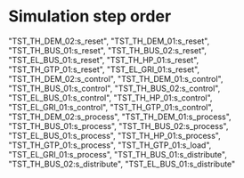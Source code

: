 # Simulation step order
"TST_TH_DEM_02:s_reset",
"TST_TH_DEM_01:s_reset",
"TST_TH_BUS_01:s_reset",
"TST_TH_BUS_02:s_reset",
"TST_EL_BUS_01:s_reset",
"TST_TH_HP_01:s_reset",
"TST_TH_GTP_01:s_reset",
"TST_EL_GRI_01:s_reset",
"TST_TH_DEM_02:s_control",
"TST_TH_DEM_01:s_control",
"TST_TH_BUS_01:s_control",
"TST_TH_BUS_02:s_control",
"TST_EL_BUS_01:s_control",
"TST_TH_HP_01:s_control",
"TST_EL_GRI_01:s_control",
"TST_TH_GTP_01:s_control",
"TST_TH_DEM_02:s_process",
"TST_TH_DEM_01:s_process",
"TST_TH_BUS_01:s_process",
"TST_TH_BUS_02:s_process",
"TST_EL_BUS_01:s_process",
"TST_TH_HP_01:s_process",
"TST_TH_GTP_01:s_process",
"TST_TH_GTP_01:s_load",
"TST_EL_GRI_01:s_process",
"TST_TH_BUS_01:s_distribute",
"TST_TH_BUS_02:s_distribute",
"TST_EL_BUS_01:s_distribute"
